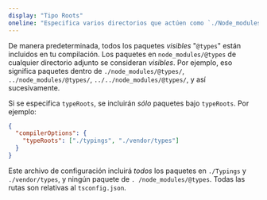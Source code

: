 ```yaml
---
display: "Tipo Roots"
oneline: "Especifica varios directorios que actúen como `./Node_modules/@types`."
---
```


De manera predeterminada, todos los paquetes *visibles* "`@types`" están incluidos en tu compilación.
Los paquetes en `node_modules/@types` de cualquier directorio adjunto se consideran *visibles*.
Por ejemplo, eso significa paquetes dentro de `./node_modules/@types/`, `../node_modules/@types/`, `../../node_modules/@types/`, y así sucesivamente.

Si se especifica `typeRoots`, se incluirán *sólo* paquetes bajo `typeRoots`. Por ejemplo:

```json tsconfig
{
  "compilerOptions": {
    "typeRoots": ["./typings", "./vendor/types"]
  }
}
```

Este archivo de configuración incluirá *todos* los paquetes en `./Typings` y `./vendor/types`, y ningún paquete de `. /node_modules/@types`.
Todas las rutas son relativas al `tsconfig.json`.
